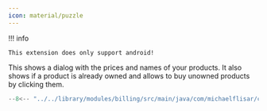 ```yaml
---
icon: material/puzzle
---
```


!!! info

    This extension does only support android!

This shows a dialog with the prices and names of your products. It also shows if a product is already owned and allows to buy unowned products by clicking them.

```kotlin
--8<-- "../../library/modules/billing/src/main/java/com/michaelflisar/composedialogs/dialogs/billing/DialogBilling.kt:constructor"
```